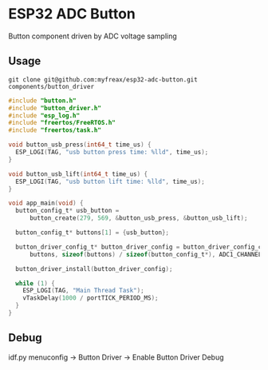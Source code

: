 # ESP32 ADC Button
Button component driven by ADC voltage sampling

## Usage
```shell
git clone git@github.com:myfreax/esp32-adc-button.git components/button_driver
```
```c
#include "button.h"
#include "button_driver.h"
#include "esp_log.h"
#include "freertos/FreeRTOS.h"
#include "freertos/task.h"

void button_usb_press(int64_t time_us) {
  ESP_LOGI(TAG, "usb button press time: %lld", time_us);
}

void button_usb_lift(int64_t time_us) {
  ESP_LOGI(TAG, "usb button lift time: %lld", time_us);
}

void app_main(void) {
  button_config_t* usb_button =
      button_create(279, 569, &button_usb_press, &button_usb_lift);

  button_config_t* buttons[1] = {usb_button};

  button_driver_config_t* button_driver_config = button_driver_config_create(
      buttons, sizeof(buttons) / sizeof(button_config_t*), ADC1_CHANNEL_0);

  button_driver_install(button_driver_config);

  while (1) {
    ESP_LOGI(TAG, "Main Thread Task");
    vTaskDelay(1000 / portTICK_PERIOD_MS);
  }
}
```
## Debug
idf.py menuconfig -> Button Driver -> Enable Button Driver Debug